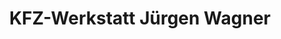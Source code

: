 ---
title: "KFZ-Werkstatt Jürgen Wagner"
url: /weismain/kfz-werkstatt-juergen-wagner/
shop: Autowerkstatt
---